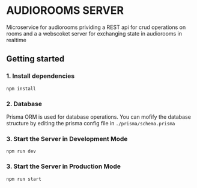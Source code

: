 # AUDIOROOMS SERVER

Microservice for audiorooms prividing a REST api for crud operations on rooms and a a webscoket server for exchanging state in audiorooms in realtime

## Getting started

### 1. Install dependencies

```
npm install
```

### 2. Database

Prisma ORM is used for database operations. You can mofify the database structure by editing the prisma config file in `./prisma/schema.prisma`

### 3. Start the Server in Development Mode

```
npm run dev
```

### 3. Start the Server in Production Mode

```
npm run start
```
